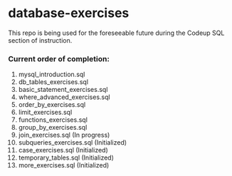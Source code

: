 # database-exercises

This repo is being used for the foreseeable future during the Codeup SQL section of instruction.

### Current order of completion:
01. mysql_introduction.sql
02. db_tables_exercises.sql
03. basic_statement_exercises.sql
04. where_advanced_exercises.sql
05. order_by_exercises.sql
06. limit_exercises.sql
07. functions_exercises.sql
08. group_by_exercises.sql
09. join_exercises.sql (In progress)
10. subqueries_exercises.sql (Initialized)
11. case_exercises.sql (Initialized)
12. temporary_tables.sql (Initialized)
13. more_exercises.sql (Initialized)